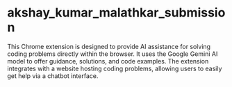 # akshay_kumar_malathkar_submission
This Chrome extension is designed to provide AI assistance for solving coding problems directly within the browser. It uses the Google Gemini AI model to offer guidance, solutions, and code examples. The extension integrates with a website hosting coding problems, allowing users to easily get help via a chatbot interface.
